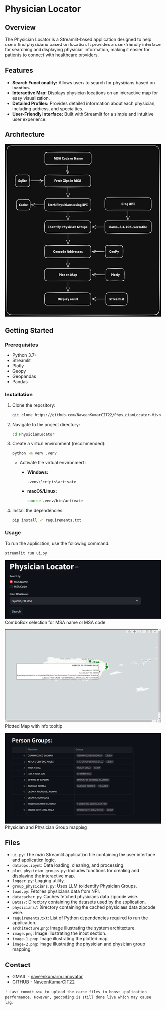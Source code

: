 # Physician Locator

## Overview

The Physician Locator is a Streamlit-based application designed to help users find physicians based on location. It provides a user-friendly interface for searching and displaying physician information, making it easier for patients to connect with healthcare providers.

## Features

- **Search Functionality:** Allows users to search for physicians based on location.
- **Interactive Map:** Displays physician locations on an interactive map for easy visualization.
- **Detailed Profiles:** Provides detailed information about each physician, including address, and specialties.
- **User-Friendly Interface:** Built with Streamlit for a simple and intuitive user experience.

## Architecture

![alt text](architecture.png)

## Getting Started

### Prerequisites

- Python 3.7+
- Streamlit
- Plotly
- Geopy
- Geopandas
- Pandas

### Installation

1.  Clone the repository:

    ```bash
    git clone https://github.com/NaveenKumarCIT22/PhysicianLocator-VivnovationTask PhysicianLocator
    ```

2.  Navigate to the project directory:

    ```bash
    cd PhysicianLocator
    ```

3.  Create a virtual environment (recommended):

    ```bash
    python -m venv .venv
    ```

    - Activate the virtual environment:

      - **Windows:**

        ```bash
        .venv\Scripts\activate
        ```

      - **macOS/Linux:**

        ```bash
        source .venv/bin/activate
        ```

4.  Install the dependencies:

    ```bash
    pip install -r requirements.txt
    ```

### Usage

To run the application, use the following command:

```bash
streamlit run ui.py
```

![alt text](image.png)
ComboBox selection for MSA name or MSA code

![alt text](image-1.png)
Plotted Map with info tooltip

![alt text](image-2.png)
Physician and Physician Group mapping

## Files

- `ui.py`: The main Streamlit application file containing the user interface and application logic.
- `dataops.ipynb`: Data loading, cleaning, and processing.
- `plot_physician_groups.py`: Includes functions for creating and displaying the interactive map.
- `logger.py`: Logging utility.
- `group_physicians.py`: Uses LLM to identify Physician Groups.
- `load.py`: Fetches physicians data from NPI.
- `datacacher.py`: Caches fetched physicians data zipcode wise.
- `Datas/`: Directory containing the datasets used by the application.
- `physicians/`: Directory containing the cached physicians data zipcode wise.
- `requirements.txt`: List of Python dependencies required to run the application.
- `architecture.png`: Image illustrating the system architecture.
- `image.png`: Image illustrating the input section.
- `image-1.png`: Image illustrating the plotted map.
- `image-2.png`: Image illustrating the physician and physician group mapping.

## Contact

- GMAIL - [naveenkumarm.innovator](naveenkumarm.innovator@gmail.com)
- GITHUB - [NaveenKumarCIT22](https://github.com/NaveenKumarCIT22/)

`! Last commit was to upload the cache files to boost application performance. However, geocoding is still done live which may cause lag.`
